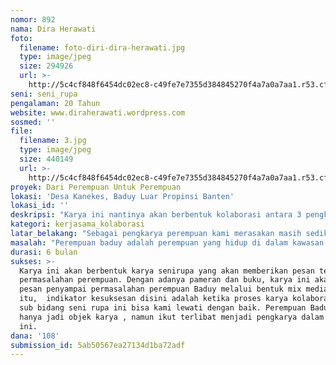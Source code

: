 ```yaml
---
nomor: 892
nama: Dira Herawati
foto:
  filename: foto-diri-dira-herawati.jpg
  type: image/jpeg
  size: 294926
  url: >-
    http://5c4cf848f6454dc02ec8-c49fe7e7355d384845270f4a7a0a7aa1.r53.cf2.rackcdn.com/aacce2cc-18f7-4c68-8801-34ba8960b270/foto-diri-dira-herawati.jpg
seni: seni_rupa
pengalaman: 20 Tahun
website: www.diraherawati.wordpress.com
sosmed: ''
file:
  filename: 3.jpg
  type: image/jpeg
  size: 440149
  url: >-
    http://5c4cf848f6454dc02ec8-c49fe7e7355d384845270f4a7a0a7aa1.r53.cf2.rackcdn.com/75b925fc-92e6-4efa-9843-895246f6e4b5/3.jpg
proyek: Dari Perempuan Untuk Perempuan
lokasi: 'Desa Kanekes, Baduy Luar Propinsi Banten'
lokasi_id: ''
deskripsi: "Karya ini nantinya akan berbentuk kolaborasi antara 3 pengkarya perempuan, Dira herawati Kana, serta satu orang perempuan Baduy Luar. Dira merupakan pengkarya fotografi yang akan menghasilkan 10 karya foto fine art aktifitas keseharian perempuan Baduy dengan teknik double exposure,yang dicetak di atas kanvas. Setelah fine Art foto selesai dicetak, Kana selaku pengkarya seni rupa akan merespon foto tersebut dengan memberikan goresan-goresan senirupa di perkampungan Baduy Luar. Setelah Kana merespon foto melalui lukisan,  kemudian seorang perempuan penenun baduy akan merespon karya tersebut dengan membubuhi beberapa hasil tenunan Baduy, tentang perempuan dan kehidupannya,  di atas foto fine art tersebut. \r\n \tSetelah karya kolaborasi ini selesai, karya tersebut akan dibukukan dan di pamerankan di galeri yang ada di jakarta.  Kami menargetkan  pameran di Galeri Nasional.\r\n"
kategori: kerjasama_kolaborasi
latar_belakang: "Sebagai pengkarya perempuan kami merasakan masih sedikitnya karya senirupa yang mengangkat persoalan perempuan ke dalam bentuk karya seni rupa mix media. Akses berkesenian maupun menikmati senipun  untuk perempuan masih terbatas. Perempuan secara umum larut dengan bentukan konstruksi sosial lingkungan kehidupannya. \r\nDalam karya ini kami akan mencoba mengangkat aktifitas keseharian perempuan Baduy. Secara tersirat kami melihat bahwa perempuan Baduy seakan tanpa disadari terikat oleh ketentuan adat suku mereka, sehingga dalam aktifitas keseharian, mereka pun mencoba menyesuaikan  kegiatan yang tidak melanggar aturan adat yang mengikat mereka. \r\nKondisi ini seperti menjadi sebuah dua bentuk yang berbeda. Kami ingin menuangkan fenomena tersebut de dalam bentuk karya seni rupa, mengkolaborasikan tiga sub bidang senirupa, fotografi, seni murni, dan kriya textil ( Tenun Baduy). \r\n"
masalah: "Perempuan baduy adalah perempuan yang hidup di dalam kawasan wilayah adat suku Baduy Banten. Pada masyarakat Baduy, dikenal istilah “Pikukuh. Pikukuh adalah pandangan hidup masyarakat berupa aturan adat mutlak yang tidak boleh di langgar oleh masyarakatnya. Kehidupan mereka otomatis diatur secara ketat dengan ketentuan adat yang berlaku di Baduy, tidak terkecuali untuk perempuan. Dari observasi awal ke Baduy Dalam dan Baduy Luar,banyak perempuan Baduy seakan tidak bisa memiliki akses ke dunia luar. Salah satu faktornya adalah aturan adat yang mengikatnya. \r\nKondisi ini berbeda dengan kebiasaan secara umum perempuan di Indonesia, memiliki kesempatan yang banyak untuk sekolah, berkarir, dan lain-lain. Perempuan Indonesia secara umum memiliki akses yang luas untuk berekspresi dan berkreasi, bisa berinterkasi dengan kemajuan teknologi, bahkan memiliki pengetahuan dan pengakuan akan kesetaraan gender, serta perihal yang berhubungan dengan hal tersebut.\r\nKami memandang ini merupakan sebuah benturan-benturan dalam kehidupan yang kemudian akan kami ungkapkan melalui karya yang juga memenculkan benturan-benturan tersirat, menjadi satu buah kesatuan.\r\n"
durasi: 6 bulan
sukses: >-
  Karya ini akan berbentuk karya senirupa yang akan memberikan pesan tentang
  permasalahan perempuan. Dengan adanya pameran dan buku, karya ini akan menjadi
  pesan penyampai permasalahan perempuan Baduy melalui bentuk mix media.  Selain
  itu,  indikator kesuksesan disini adalah ketika proses karya kolaborasi  tiga
  sub bidang seni rupa ini bisa kami lewati dengan baik. Perempuan Baduy tidak
  hanya jadi objek karya , namun ikut terlibat menjadi pengkarya dalam karya
  ini.
dana: '108'
submission_id: 5ab50567ea27134d1ba72adf
---
```

